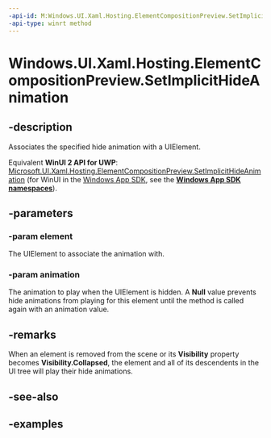 ```yaml
---
-api-id: M:Windows.UI.Xaml.Hosting.ElementCompositionPreview.SetImplicitHideAnimation(Windows.UI.Xaml.UIElement,Windows.UI.Composition.ICompositionAnimationBase)
-api-type: winrt method
---
```


<!-- Method syntax.
public void ElementCompositionPreview.SetImplicitHideAnimation(UIElement element, ICompositionAnimationBase animation)
-->

# Windows.UI.Xaml.Hosting.ElementCompositionPreview.SetImplicitHideAnimation

## -description

Associates the specified hide animation with a UIElement.

Equivalent **WinUI 2 API for UWP**: [Microsoft.UI.Xaml.Hosting.ElementCompositionPreview.SetImplicitHideAnimation](/windows/winui/api/microsoft.ui.xaml.hosting.elementcompositionpreview.setimplicithideanimation) (for WinUI in the [Windows App SDK](/windows/apps/windows-app-sdk/), see the **[Windows App SDK namespaces](/windows/windows-app-sdk/api/winrt/)**).

## -parameters

### -param element

The UIElement to associate the animation with.

### -param animation

The animation to play when the UIElement is hidden. A **Null** value prevents hide animations from playing for this element until the method is called again with an animation value.

## -remarks

When an element is removed from the scene or its **Visibility** property becomes **Visibility.Collapsed**, the element and all of its descendents in the UI tree will play their hide animations.

## -see-also

## -examples

